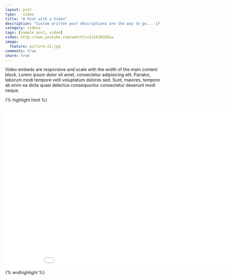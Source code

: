 ```yaml
---
layout: post
type:	video
title: "A Post with a Video"
description: "Custom written post descriptions are the way to go... if you're not lazy."
category: videos
tags: [sample post, video]
video: http://www.youtube.com/watch?v=IJz83NJbXLw
image: 
  feature: picture-21.jpg
comments: true
share: true
---
```

Video embeds are responsive and scale with the width of the main content block. Lorem ipsum dolor sit amet, consectetur adipisicing elit. Pariatur, laborum modi tempore velit voluptatum dolores sed. Sunt, maiores, tempore ab enim ea dicta quasi delectus consequuntur consectetur deserunt modi neque.

{% highlight html %}
<iframe width="940" height="529" src="//www.youtube.com/embed/IJz83NJbXLw?theme=light&amp;color=white" frameborder="0" allowfullscreen> </iframe>
{% endhighlight %}
